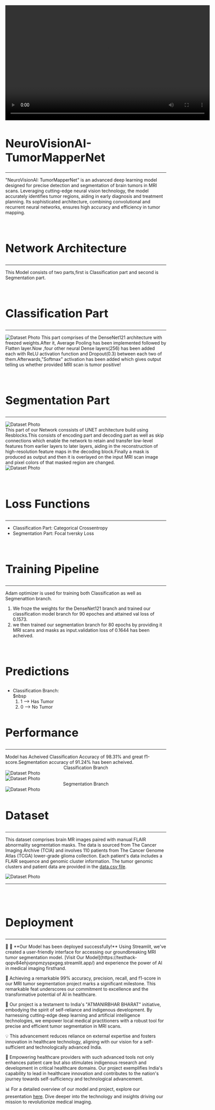 <!DOCTYPE html>
<html lang="en">
<head>
  <meta charset="UTF-8">
  <meta name="viewport" content="width=device-width, initial-scale=1.0">
  
</head>
<body>
  <video width="640" height="360" controls>
    <source src="https://github.com/ayushshauryajha/Literary-Alchemy/blob/main/Requirements/hr%20v.mp4" type="video/mp4">
    Your browser does not support the video tag.
  </video>
  <h1 style="font-size: 36px;">NeuroVisionAI-TumorMapperNet</h1>
  <hr><p>"NeuroVisionAI: TumorMapperNet" is an advanced deep learning model designed for precise detection and segmentation of brain tumors in MRI scans. Leveraging cutting-edge neural vision technology, the model accurately identifies tumor regions, aiding in early diagnosis and treatment planning. Its sophisticated architecture, combining convolutional and recurrent neural networks, ensures high accuracy and efficiency in tumor mapping.
</p>
  <br>
  <h2 style="font-size: 36px;">Network Architecture</h2>
  <hr>
 <p> This Model consists of two parts,first is Classification part and second is Segmentation part.</p><br>
  <p><h2 style="font-size: 36px;">Classification Part</h2><hr>
    <img src="https://github.com/jhaayush2004/NeuroVisionAI-TumorMapperNet/blob/main/imagesGit/cp.jpg" alt="Dataset Photo">
    This part comprises of the DenseNet121 architecture with freezed weights.After it, Average Pooling has been implemented followed by Flatten layer.Now ,four other neural Dense layers(256) has been added each with ReLU activation function and Dropout(0.3) between each two of them.Afterwards,"Softmax" activation has been added which gives output telling us whether provided MRI scan is tumor positive! 
  </p><br>
  <p><h2 style="font-size: 36px;">Segmentation Part</h2><hr>
    <img src="https://github.com/jhaayush2004/NeuroVisionAI-TumorMapperNet/blob/main/imagesGit/sp.jpg" alt="Dataset Photo"><br>
    This part of our Network conssists of UNET architecture build using Resblocks.This consists of encoding part and decoding part as well as skip connections which enable the network to retain and transfer low-level features from earlier layers to later layers, aiding in the reconstruction of high-resolution feature maps in the decoding block.Finally a mask is produced as output and then it is overlayed on the input MRI scan image and pixel colors of that masked region are changed.<br>
    <img src="https://github.com/jhaayush2004/NeuroVisionAI-TumorMapperNet/blob/main/imagesGit/fp.jpg" alt="Dataset Photo">
  </p><br>
   <p><h2 style="font-size: 36px;">Loss Functions</h2><hr>
  <ul>
    <li>Classification Part: Categorical Crossentropy</li>
    <li>Segmentation Part: Focal tversky Loss</li>
  </ul>
  </p><br>
  <p><h2 style="font-size: 36px;">Training Pipeline</h2><hr>
  Adam optimizer is used for training both Classification as well as Segmenattion branch.
    <ol>
      <li>We froze the weights for the DenseNet121 branch and trained our classification model branch for 90 epoches and attained val loss of 0.1573.</li>
     <li>we then trained our segmentation branch for 80 epochs by providing it MRI scans and masks as input.validation loss of 0.1644 has been acheived.</li> 
    </ol>
  </p><br>
  <p><h2 style="font-size: 36px;">Predictions</h2>
    <ul>
      <li>Classification Branch: <br>$nbsp<ol><li>1 --> Has Tumor</li><li>0 --> No Tumor</li></ol></li>
    </ul>
  </p>
  <p><h2 style="font-size: 36px;">Performance</h2>
  <hr>
   Model has Acheived Classification Accuracy of 98.31% and great f1-score.Segmentation accuracy of 91.24% has been acheived.<br>
    <center>Classification Branch</center>
   <img src="https://github.com/jhaayush2004/NeuroVisionAI-TumorMapperNet/blob/main/Visuals/Screenshot%202024-03-24%20204347.png" alt="Dataset Photo">
 <br><img src="https://github.com/jhaayush2004/NeuroVisionAI-TumorMapperNet/blob/main/imagesGit/fs.png" alt="Dataset Photo">
<center>Segmentation Branch</center>
    
  <img src="https://github.com/jhaayush2004/NeuroVisionAI-TumorMapperNet/blob/main/Visuals/Screenshot%202024-03-24%20204328.png" alt="Dataset Photo">
 
  </p>
  <h2 style="font-size: 36px;">Dataset</h2><hr>
  <p>This dataset comprises brain MR images paired with manual FLAIR abnormality segmentation masks. The data is sourced from The Cancer Imaging Archive (TCIA) and involves 110 patients from The Cancer Genome Atlas (TCGA) lower-grade glioma collection. Each patient's data includes a FLAIR sequence and genomic cluster information. The tumor genomic clusters and patient data are provided in the <a href="https://www.kaggle.com/datasets/mateuszbuda/lgg-mri-segmentation/download?datasetVersionNumber=2">data.csv file</a>.</p>

  <img src="https://github.com/jhaayush2004/NeuroVisionAI-TumorMapperNet/blob/main/imagesGit/ii.png" alt="Dataset Photo">
 <hr> <br><br>
 <h2 style="font-size: 36px;">Deployment</h2><hr>
 <p>🚀 🚀 **Our Model has been deployed successfully!** Using Streamlit, we've created a user-friendly interface for accessing our groundbreaking MRI tumor segmentation model. [Visit Our Model](https://testhack-qopv84ehjvpnpmzyspxgeg.streamlit.app/) and experience the power of AI in medical imaging firsthand.

🎯 Achieving a remarkable 99% accuracy, precision, recall, and f1-score in our MRI tumor segmentation project marks a significant milestone. This remarkable feat underscores our commitment to excellence and the transformative potential of AI in healthcare.

🌟 Our project is a testament to India's "ATMANIRBHAR BHARAT" initiative, embodying the spirit of self-reliance and indigenous development. By harnessing cutting-edge deep learning and artificial intelligence technologies, we empower local medical practitioners with a robust tool for precise and efficient tumor segmentation in MRI scans.

💡 This advancement reduces reliance on external expertise and fosters innovation in healthcare technology, aligning with our vision for a self-sufficient and technologically advanced India.

🏥 Empowering healthcare providers with such advanced tools not only enhances patient care but also stimulates indigenous research and development in critical healthcare domains. Our project exemplifies India's capability to lead in healthcare innovation and contributes to the nation's journey towards self-sufficiency and technological advancement.

📊 For a detailed overview of our model and project, explore our presentation [here](https://github.com/jhaayush2004/NeuroVisionAI-TumorMapperNet/blob/main/Overview%20of%20Model.pptx). Dive deeper into the technology and insights driving our mission to revolutionize medical imaging.</p>
</body>
</html>

